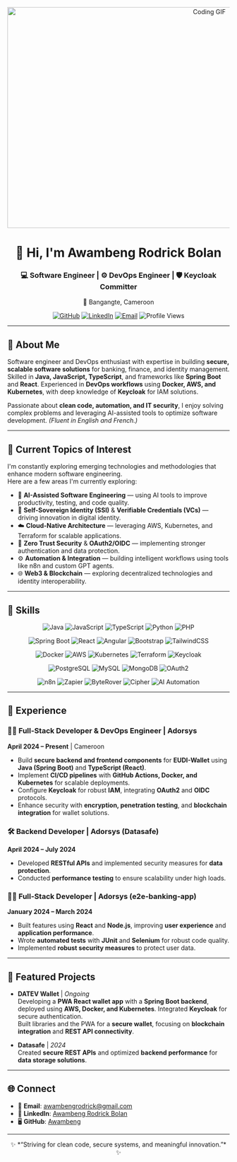 <p align="center">
  <img src="https://media.giphy.com/media/26tn33aiTi1jkl6H6/giphy.gif" width="900" height="500" alt="Coding GIF"/>
</p>

<h1 align="center">👋 Hi, I'm Awambeng Rodrick Bolan</h1>
<h3 align="center">💻 Software Engineer | ⚙️ DevOps Engineer | 🛡️ Keycloak Committer</h3>
<p align="center">📍 Bangangte, Cameroon</p>
<p align="center">
  <a href="https://github.com/Awambeng"><img src="https://img.shields.io/badge/GitHub-181717?style=flat&logo=github&logoColor=white" alt="GitHub"/></a>
  <a href="https://www.linkedin.com/in/awambeng-rodrick-bolan-8821a6217/"><img src="https://img.shields.io/badge/LinkedIn-0A66C2?style=flat&logo=linkedin&logoColor=white" alt="LinkedIn"/></a>
  <a href="https://mail.google.com/mail/?view=cm&fs=1&to=awambengrodrick@gmail.com" target="_blank"><img src="https://img.shields.io/badge/Email-D14836?style=flat&logo=gmail&logoColor=white" alt="Email"/></a>
  <a align="center"><img src="https://komarev.com/ghpvc/?username=Awambeng&style=flat-square&color=orange" alt="Profile Views"/></a>
</p>

---

## 🧠 About Me
Software engineer and DevOps enthusiast with expertise in building **secure, scalable software solutions** for banking, finance, and identity management. Skilled in **Java, JavaScript, TypeScript**, and frameworks like **Spring Boot** and **React**. Experienced in **DevOps workflows** using **Docker, AWS, and Kubernetes**, with deep knowledge of **Keycloak** for IAM solutions.

Passionate about **clean code, automation, and IT security**, I enjoy solving complex problems and leveraging AI-assisted tools to optimize software development. *(Fluent in English and French.)*

---

## 🌱 Current Topics of Interest
I'm constantly exploring emerging technologies and methodologies that enhance modern software engineering.  
Here are a few areas I'm currently exploring:

- 🤖 **AI-Assisted Software Engineering** — using AI tools to improve productivity, testing, and code quality.  
- 🧩 **Self-Sovereign Identity (SSI)** & **Verifiable Credentials (VCs)** — driving innovation in digital identity.  
- ☁️ **Cloud-Native Architecture** — leveraging AWS, Kubernetes, and Terraform for scalable applications.  
- 🔐 **Zero Trust Security** & **OAuth2/OIDC** — implementing stronger authentication and data protection.  
- ⚙️ **Automation & Integration** — building intelligent workflows using tools like n8n and custom GPT agents.  
- 🌐 **Web3 & Blockchain** — exploring decentralized technologies and identity interoperability.

---

## 🧰 Skills
<p align="center">
  <img src="https://img.shields.io/badge/Java-007396?style=flat-square&logo=java&logoColor=white" alt="Java"/>
  <img src="https://img.shields.io/badge/JavaScript-F7DF1E?style=flat-square&logo=javascript&logoColor=black" alt="JavaScript"/>
  <img src="https://img.shields.io/badge/TypeScript-3178C6?style=flat-square&logo=typescript&logoColor=white" alt="TypeScript"/>
  <img src="https://img.shields.io/badge/Python-3776AB?style=flat-square&logo=python&logoColor=white" alt="Python"/>
  <img src="https://img.shields.io/badge/PHP-777BB4?style=flat-square&logo=php&logoColor=white" alt="PHP"/>
</p>
<p align="center">
  <img src="https://img.shields.io/badge/Spring_Boot-6DB33F?style=flat-square&logo=spring-boot&logoColor=white" alt="Spring Boot"/>
  <img src="https://img.shields.io/badge/React-61DAFB?style=flat-square&logo=react&logoColor=black" alt="React"/>
  <img src="https://img.shields.io/badge/Angular-DD0031?style=flat-square&logo=angular&logoColor=white" alt="Angular"/>
  <img src="https://img.shields.io/badge/Bootstrap-7952B3?style=flat-square&logo=bootstrap&logoColor=white" alt="Bootstrap"/>
  <img src="https://img.shields.io/badge/TailwindCSS-38B2AC?style=flat-square&logo=tailwind-css&logoColor=white" alt="TailwindCSS"/>
</p>
<p align="center">
  <img src="https://img.shields.io/badge/Docker-2496ED?style=flat-square&logo=docker&logoColor=white" alt="Docker"/>
  <img src="https://img.shields.io/badge/AWS-232F3E?style=flat-square&logo=amazon-aws&logoColor=white" alt="AWS"/>
  <img src="https://img.shields.io/badge/Kubernetes-326CE5?style=flat-square&logo=kubernetes&logoColor=white" alt="Kubernetes"/>
  <img src="https://img.shields.io/badge/Terraform-623CE4?style=flat-square&logo=terraform&logoColor=white" alt="Terraform"/>
  <img src="https://img.shields.io/badge/Keycloak-000000?style=flat-square&logo=keycloak&logoColor=white" alt="Keycloak"/>
</p>
<p align="center">
  <img src="https://img.shields.io/badge/PostgreSQL-4169E1?style=flat-square&logo=postgresql&logoColor=white" alt="PostgreSQL"/>
  <img src="https://img.shields.io/badge/MySQL-4479A1?style=flat-square&logo=mysql&logoColor=white" alt="MySQL"/>
  <img src="https://img.shields.io/badge/MongoDB-47A248?style=flat-square&logo=mongodb&logoColor=white" alt="MongoDB"/>
  <img src="https://img.shields.io/badge/OAuth2-000000?style=flat-square&logo=security&logoColor=white" alt="OAuth2"/>
</p>
<p align="center">
  <img src="https://img.shields.io/badge/n8n-FF6C37?style=flat-square&logo=n8n&logoColor=white" alt="n8n"/>
  <img src="https://img.shields.io/badge/Zapier-FF4A00?style=flat-square&logo=zapier&logoColor=white" alt="Zapier"/>
  <img src="https://img.shields.io/badge/ByteRover-000000?style=flat-square&logo=ai&logoColor=white" alt="ByteRover"/>
  <img src="https://img.shields.io/badge/Cipher-000000?style=flat-square&logo=ai&logoColor=white" alt="Cipher"/>
  <img src="https://img.shields.io/badge/AI%20Automation-000000?style=flat-square&logo=openai&logoColor=white" alt="AI Automation"/>
</p>

---

## 💼 Experience

### 👨‍💻 Full-Stack Developer & DevOps Engineer | Adorsys
**April 2024 – Present** | Cameroon  
- Build **secure backend and frontend components** for **EUDI-Wallet** using **Java (Spring Boot)** and **TypeScript (React)**.  
- Implement **CI/CD pipelines** with **GitHub Actions, Docker, and Kubernetes** for scalable deployments.  
- Configure **Keycloak** for robust **IAM**, integrating **OAuth2** and **OIDC** protocols.  
- Enhance security with **encryption, penetration testing**, and **blockchain integration** for wallet solutions.

### 🛠️ Backend Developer | Adorsys (Datasafe)
**April 2024 – July 2024**  
- Developed **RESTful APIs** and implemented security measures for **data protection**.  
- Conducted **performance testing** to ensure scalability under high loads.

### 👨‍💻 Full-Stack Developer | Adorsys (e2e-banking-app)
**January 2024 – March 2024**  
- Built features using **React** and **Node.js**, improving **user experience** and **application performance**.  
- Wrote **automated tests** with **JUnit** and **Selenium** for robust code quality.  
- Implemented **robust security measures** to protect user data.

---

## 🚀 Featured Projects

- **DATEV Wallet** | *Ongoing*  
  Developing a **PWA React wallet app** with a **Spring Boot backend**, deployed using **AWS, Docker, and Kubernetes**. Integrated **Keycloak** for secure authentication.  
  Built libraries and the PWA for a **secure wallet**, focusing on **blockchain integration** and **REST API connectivity**.

- **Datasafe** | *2024*  
  Created **secure REST APIs** and optimized **backend performance** for **data storage solutions**.

---

## 🌐 Connect
- 📧 **Email**: [awambengrodrick@gmail.com](https://mail.google.com/mail/?view=cm&fs=1&to=awambengrodrick@gmail.com)
- 🔗 **LinkedIn**: [Awambeng Rodrick Bolan](https://www.linkedin.com/in/awambeng-rodrick-bolan-8821a6217/)  
- 🖥️ **GitHub**: [Awambeng](https://github.com/Awambeng)  

---

<p align="center">✨ *“Striving for clean code, secure systems, and meaningful innovation.”* ✨</p>
